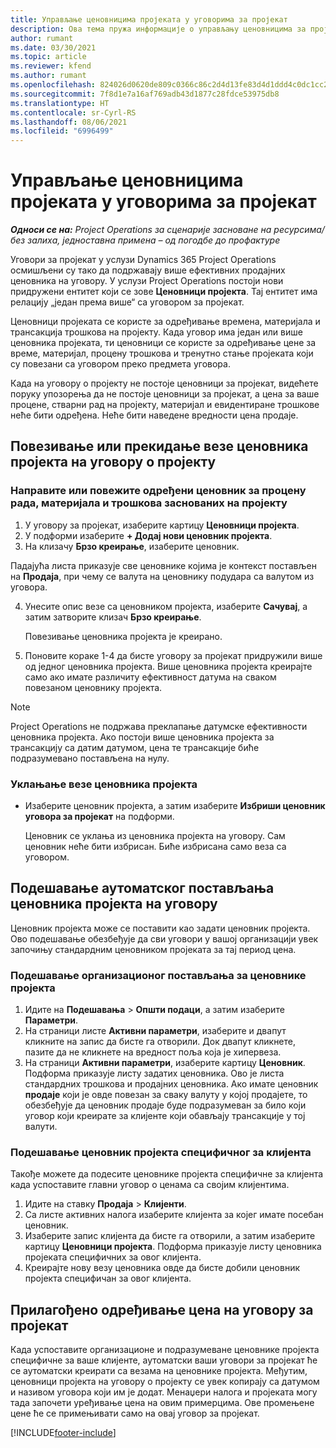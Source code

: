 ```yaml
---
title: Управљање ценовницима пројеката у уговорима за пројекат
description: Ова тема пружа информације о управљању ценовницима за пројекат на уговорима за пројекат.
author: rumant
ms.date: 03/30/2021
ms.topic: article
ms.reviewer: kfend
ms.author: rumant
ms.openlocfilehash: 824026d0620de809c0366c86c2d4d13fe83d4d1ddd4c0dc1cc2645ff712705d5
ms.sourcegitcommit: 7f8d1e7a16af769adb43d1877c28fdce53975db8
ms.translationtype: HT
ms.contentlocale: sr-Cyrl-RS
ms.lasthandoff: 08/06/2021
ms.locfileid: "6996499"
---
```

# <a name="manage-project-price-lists-on-project-contracts"></a>Управљање ценовницима пројеката у уговорима за пројекат

_**Односи се на:** Project Operations за сценарије засноване на ресурсима/без залиха, једноставна примена – од погодбе до профактуре_

Уговори за пројекат у услузи Dynamics 365 Project Operations осмишљени су тако да подржавају више ефективних продајних ценовника на уговору. У услузи Project Operations постоји нови придружени ентитет који се зове **Ценовници пројекта**. Тај ентитет има релацију „један према више“ са уговором за пројекат.

Ценовници пројеката се користе за одређивање времена, материјала и трансакција трошкова на пројекту. Када уговор има један или више ценовника пројеката, ти ценовници се користе за одређивање цене за време, материјал, процену трошкова и тренутно стање пројеката који су повезани са уговором преко предмета уговора.

Када на уговору о пројекту не постоје ценовници за пројекат, видећете поруку упозорења да не постоје ценовници за пројекат, а цена за ваше процене, стварни рад на пројекту, материјал и евидентиране трошкове неће бити одређена. Неће бити наведене вредности цена продаје.

## <a name="associate-or-unassociate-a-project-price-list-on-a-project-contract"></a>Повезивање или прекидање везе ценовника пројекта на уговору о пројекту

### <a name="create-or-associate-a-specific-price-list-for-estimating-project-based-work-material-and-expenses"></a>Направите или повежите одређени ценовник за процену рада, материјала и трошкова заснованих на пројекту

1. У уговору за пројекат, изаберите картицу **Ценовници пројекта**.
2. У подформи изаберите **+ Додај нови ценовник пројекта**.
3. На клизачу **Брзо креирање**, изаберите ценовник. 

  Падајућа листа приказује све ценовнике којима је контекст постављен на **Продаја**, при чему се валута на ценовнику подудара са валутом из уговора.
  
4. Унесите опис везе са ценовником пројекта, изаберите **Сачувај**, а затим затворите клизач **Брзо креирање**.

   Повезивање ценовника пројекта је креирано.
   
5. Поновите кораке 1-4 да бисте уговору за пројекат придружили више од једног ценовника пројекта. Више ценовника пројекта креирајте само ако имате различиту ефективност датума на сваком повезаном ценовнику пројекта.

> [!NOTE]
> Project Operations не подржава преклапање датумске ефективности ценовника пројекта. Ако постоји више ценовника пројекта за трансакцију са датим датумом, цена те трансакције биће подразумевано постављена на нулу.

### <a name="remove-a-project-price-list-association"></a>Уклањање везе ценовника пројекта

- Изаберите ценовник пројекта, а затим изаберите **Избриши ценовник уговора за пројекат** на подформи. 

  Ценовник се уклања из ценовника пројекта на уговору. Сам ценовник неће бити избрисан. Биће избрисана само веза са уговором.

## <a name="set-up-automatic-defaulting-of-project-price-lists-on-a-contract"></a>Подешавање аутоматског постављања ценовника пројекта на уговору

Ценовник пројекта може се поставити као задати ценовник пројекта. Ово подешавање обезбеђује да сви уговори у вашој организацији увек започињу стандардним ценовником пројеката за тај период цена.

### <a name="set-up-the-organizational-default-for-project-price-lists"></a>Подешавање организационог постављања за ценовнике пројекта

1. Идите на **Подешавања** > **Општи подаци**, а затим изаберите **Параметри**.
2. На страници листе **Активни параметри**, изаберите и двапут кликните на запис да бисте га отворили. Док двапут кликнете, пазите да не кликнете на вредност поља која је хипервеза. 
3. На страници **Активни параметри**, изаберите картицу **Ценовник**. Подформа приказује листу задатих ценовника. Ово је листа стандардних трошкова и продајних ценовника. Ако имате ценовник **продаје** који је овде повезан за сваку валуту у којој продајете, то обезбеђује да ценовник продаје буде подразумеван за било који уговор који креирате за клијенте који обављају трансакције у тој валути.

### <a name="set-up-a-customer-specific-project-price-list"></a>Подешавање ценовник пројекта специфичног за клијента

Такође можете да подесите ценовнике пројекта специфичне за клијента када успоставите главни уговор о ценама са својим клијентима.

1. Идите на ставку **Продаја** > **Клијенти**.
2. Са листе активних налога изаберите клијента за којег имате посебан ценовник.
3. Изаберите запис клијента да бисте га отворили, а затим изаберите картицу **Ценовници пројекта**. Подформа приказује листу ценовника пројеката специфичних за овог клијента. 
4. Креирајте нову везу ценовника овде да бисте добили ценовник пројекта специфичан за овог клијента.

## <a name="custom-pricing-on-a-project-contract"></a>Прилагођено одређивање цена на уговору за пројекат

Када успоставите организационе и подразумеване ценовнике пројекта специфичне за ваше клијенте, аутоматски ваши уговори за пројекат ће се аутоматски креирати са везама на ценовнике пројекта. Међутим, ценовници пројекта на уговору о пројекту се увек копирају са датумом и називом уговора који им је додат. Менаџери налога и пројеката могу тада започети уређивање цена на овим примерцима. Ове промењене цене ће се примењивати само на овај уговор за пројекат.


[!INCLUDE[footer-include](../includes/footer-banner.md)]
